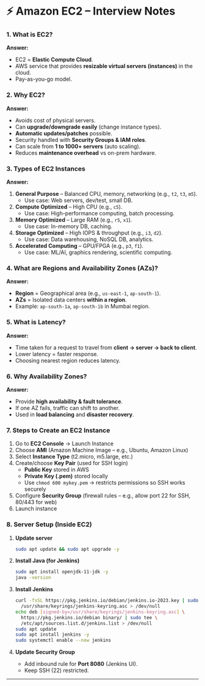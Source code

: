 
# ⚡ Amazon EC2 – Interview Notes
### 1. What is EC2?
**Answer:**
* EC2 = **Elastic Compute Cloud**.
* AWS service that provides **resizable virtual servers (instances)** in the cloud.
* Pay-as-you-go model.
### 2. Why EC2?
**Answer:**
* Avoids cost of physical servers.
* Can **upgrade/downgrade easily** (change instance types).
* **Automatic updates/patches** possible.
* Security handled with **Security Groups & IAM roles**.
* Can scale from **1 to 1000+ servers** (auto scaling).
* Reduces **maintenance overhead** vs on-prem hardware.
### 3. Types of EC2 Instances
**Answer:**
1. **General Purpose** – Balanced CPU, memory, networking (e.g., `t2`, `t3`, `m5`).
   * Use case: Web servers, dev/test, small DB.
2. **Compute Optimized** – High CPU (e.g., `c5`).
   * Use case: High-performance computing, batch processing.
3. **Memory Optimized** – Large RAM (e.g., `r5`, `x1`).
   * Use case: In-memory DB, caching.
4. **Storage Optimized** – High IOPS & throughput (e.g., `i3`, `d2`).
   * Use case: Data warehousing, NoSQL DB, analytics.
5. **Accelerated Computing** – GPU/FPGA (e.g., `p3`, `f1`).
   * Use case: ML/AI, graphics rendering, scientific computing.
### 4. What are **Regions** and **Availability Zones (AZs)**?
**Answer:**
* **Region** = Geographical area (e.g., `us-east-1`, `ap-south-1`).
* **AZs** = Isolated data centers **within a region**.
* Example: `ap-south-1a`, `ap-south-1b` in Mumbai region.
### 5. What is **Latency**?
**Answer:**
* Time taken for a request to travel from **client → server → back to client**.
* Lower latency = faster response.
* Choosing nearest region reduces latency.
### 6. Why Availability Zones?
**Answer:**
* Provide **high availability & fault tolerance**.
* If one AZ fails, traffic can shift to another.
* Used in **load balancing** and **disaster recovery**.
### 7. Steps to Create an EC2 Instance
1. Go to **EC2 Console** → Launch Instance
2. Choose **AMI** (Amazon Machine Image – e.g., Ubuntu, Amazon Linux)
3. Select **Instance Type** (t2.micro, m5.large, etc.)
4. Create/choose **Key Pair** (used for SSH login)
   * **Public Key** stored in AWS
   * **Private Key (.pem)** stored locally
   * Use `chmod 600 mykey.pem` → restricts permissions so SSH works securely
5. Configure **Security Group** (firewall rules – e.g., allow port 22 for SSH, 80/443 for web)
6. Launch instance
### 8. Server Setup (Inside EC2)

1. **Update server**

   ```bash
   sudo apt update && sudo apt upgrade -y
   ```
2. **Install Java (for Jenkins)**

   ```bash
   sudo apt install openjdk-11-jdk -y
   java -version
   ```
3. **Install Jenkins**

   ```bash
   curl -fsSL https://pkg.jenkins.io/debian/jenkins.io-2023.key | sudo tee \
     /usr/share/keyrings/jenkins-keyring.asc > /dev/null
   echo deb [signed-by=/usr/share/keyrings/jenkins-keyring.asc] \
     https://pkg.jenkins.io/debian binary/ | sudo tee \
     /etc/apt/sources.list.d/jenkins.list > /dev/null
   sudo apt update
   sudo apt install jenkins -y
   sudo systemctl enable --now jenkins
   ```
4. **Update Security Group**

   * Add inbound rule for **Port 8080** (Jenkins UI).
   * Keep SSH (22) restricted.
---

